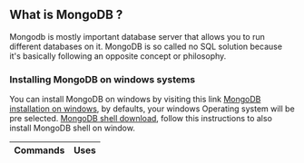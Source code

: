 ## What is MongoDB ?
Mongodb is mostly important database server that allows you to run different databases on it.
MongoDB is so called no SQL solution because it's basically following an opposite concept or philosophy.

### Installing MongoDB on windows systems
You can install MongoDB on windows by visiting this link
[MongoDB installation on windows](https://www.mongodb.com/try/download/community), by defaults, your windows Operating system will be pre selected.
[MongoDB shell download](https://www.mongodb.com/docs/mongodb-shell/install/), follow this instructions to also install MongoDB shell on window.

| Commands | Uses |
| -------- | ------ |
